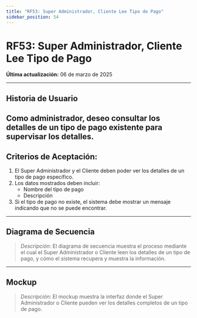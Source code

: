```yaml
---
title: "RF53: Super Administrador, Cliente Lee Tipo de Pago"  
sidebar_position: 54
---
```


# RF53: Super Administrador, Cliente Lee Tipo de Pago  

**Última actualización:** 06 de marzo de 2025  

---

## Historia de Usuario  
Como administrador, deseo consultar los detalles de un tipo de pago existente para supervisar los detalles.
---

## **Criterios de Aceptación:**  

1. El Super Administrador y el Cliente deben poder ver los detalles de un tipo de pago específico.  
2. Los datos mostrados deben incluir:  
   - Nombre del tipo de pago  
   - Descripción  
3. Si el tipo de pago no existe, el sistema debe mostrar un mensaje indicando que no se puede encontrar.  

---

## **Diagrama de Secuencia**  

> *Descripción*: El diagrama de secuencia muestra el proceso mediante el cual el Super Administrador o Cliente leen los detalles de un tipo de pago, y cómo el sistema recupera y muestra la información.  

---

## **Mockup**  

> *Descripción*: El mockup muestra la interfaz donde el Super Administrador o Cliente pueden ver los detalles completos de un tipo de pago.  
